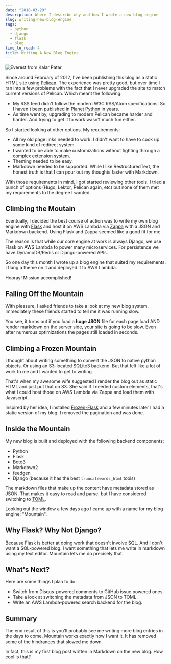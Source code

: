 ```yaml
---
date: "2018-03-29"
description: Where I describe why and how I wrote a new blog engine
slug: writing-new-blog-engine
tags:
  - python
  - django
  - flask
  - blog
time_to_read: 4
title: Writing A New Blog Engine
---
```


![Everest from Kalar Patar](/images/EverestfromKalarPatarcrop.JPG)

Since around February of 2012, I've been publishing this blog as a static HTML site using [Pelican](https://blog.getpelican.com/). The experience was pretty good, but over time I ran into a few problems with the fact that I never upgraded the site to match current versions of Pelican. Which meant the following:

- My RSS feed didn't follow the modern W3C RSS/Atom specifications. So I haven't been published in [Planet Python](https://https://planetpython.org/) in years.
- As time went by, upgrading to modern Pelican became harder and harder. And trying to get it to work wasn't much fun either.

So I started looking at other options. My requirements:

- All my old page links needed to work. I didn't want to have to cook up some kind of redirect system.
- I wanted to be able to make customizations without fighting through a complex extension system.
- Theming needed to be easy.
- Markdown needed to be supported. While I like RestructuredText, the honest truth is that I can pour out my thoughts faster with Markdown.

With those requirements in mind, I got started reviewing other tools. I tried a bunch of options (Hugo, Lektor, Pelican again, etc) but none of them met my requirements to the degree I wanted.

## Climbing the Moutain

Eventually, I decided the best course of action was to write my own blog engine with [Flask](https://palletsprojects.com/p/flask/) and host it on AWS Lambda via [Zappa](https://github.com/miserlou/zappa) with a JSON and Markdown backend. Using Flask and Zappa seemed like a good fit for me.

The reason is that while our core engine at work is always Django, we use Flask on AWS Lambda to power many microservices. For persistence we have DynamoDB/Redis or Django-powered APIs.

So one day this month I wrote up a blog engine that suited my requirements. I flung a theme on it and deployed it to AWS Lambda.

Hooray! Mission accomplished!

## Falling Off the Mountain

With pleasure, I asked friends to take a look at my new blog system. Immediately these friends started to tell me it was running slow.

You see, it turns out if you load a **huge JSON** file for each page load AND render markdown on the server side, your site is going to be slow. Even after numerous optimizations the pages still loaded in seconds.

## Climbing a Frozen Mountain

I thought about writing something to convert the JSON to native python objects. Or using an S3-located SQLite3 backend. But that felt like a lot of work to me and I wanted to get to writing.

That's when my awesome wife suggested I render the blog out as static HTML and just put that on S3. She said if I needed custom elements, that's what I could host those on AWS Lambda via Zappa and load them with Javascript.

Inspired by her idea, I installed [Frozen-Flask](https://pythonhosted.org/Frozen-Flask/) and a few minutes later I had a static version of my blog. I removed the pagination and was done.

## Inside the Mountain

My new blog is built and deployed with the following backend components:

- Python
- Flask
- Boto3
- Markdown2
- feedgen
- Django (because it has the best `truncatewords_html` tools)

The markdown files that make up the content have metadata stored as JSON. That makes it easy to read and parse, but I have considered switching to [TOML](https://en.m.wikipedia.org/wiki/TOML).

Looking out the window a few days ago I came up with a name for my blog engine: "Mountain".

## Why Flask? Why Not Django?

Because Flask is better at doing work that doesn't involve SQL. And I don't want a SQL-powered blog. I want something that lets me write in markdown using my text editor. Mountain lets me do precisely that.

## What's Next?

Here are some things I plan to do:

- Switch from Disqus-powered comments to GitHub issue powered ones.
- Take a look at switching the metadata from JSON to TOML.
- Write an AWS Lambda-powered search backend for the blog.

## Summary

The end result of this is you'll probably see me writing more blog entries in the days to come. Mountain works exactly how I want it. It has removed some of the hindrances that slowed me down.

In fact, this is my first blog post written in Markdown on the new blog. How cool is that?
